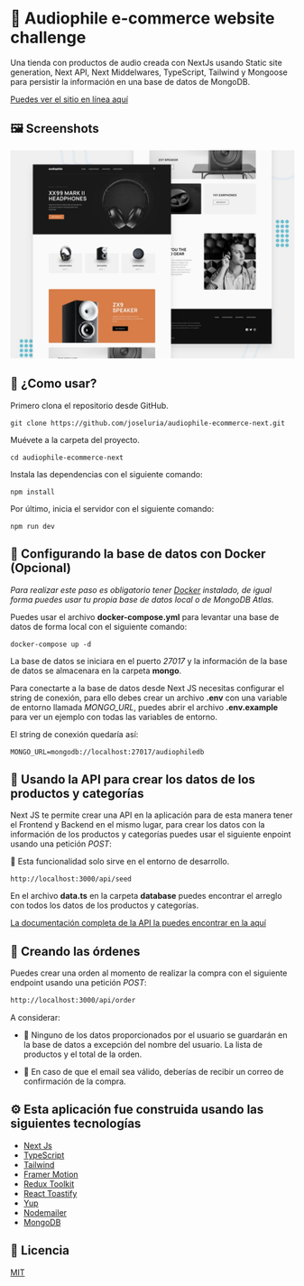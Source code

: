# 🤖 Audiophile e-commerce website challenge

Una tienda con productos de audio creada con NextJs usando Static site generation, Next API, Next Middelwares, TypeScript, Tailwind y Mongoose para persistir la información en una base de datos de MongoDB.

[Puedes ver el sitio en línea aquí](https://github.com/joseluria/audiophile-ecommerce-next.git)

## 🖼️ Screenshots

![Audiophile ecommerce](./public/preview.jpg)

## 🚀 ¿Como usar?

Primero clona el repositorio desde GitHub.

```shell
git clone https://github.com/joseluria/audiophile-ecommerce-next.git
```

Muévete a la carpeta del proyecto.

```shell
cd audiophile-ecommerce-next
```

Instala las dependencias con el siguiente comando:

```shell
npm install
```

Por último, inicia el servidor con el siguiente comando:

```shell
npm run dev
```

## 💾 Configurando la base de datos con Docker (Opcional)

_Para realizar este paso es obligatorio tener [Docker](https://www.docker.com/products/docker-desktop/) instalado, de igual forma puedes usar tu propia base de datos local o de MongoDB Atlas._

Puedes usar el archivo **docker-compose.yml** para levantar una base de datos de forma local con el siguiente comando:

```shell
docker-compose up -d
```

La base de datos se iniciara en el puerto _27017_ y la información de la base de datos se almacenara en la carpeta **mongo**.

Para conectarte a la base de datos desde Next JS necesitas configurar el string de conexión, para ello debes crear un archivo **.env** con una variable de entorno llamada _MONGO_URL_, puedes abrir el archivo **.env.example** para ver un ejemplo con todas las variables de entorno.

El string de conexión quedaría así:

```text
MONGO_URL=mongodb://localhost:27017/audiophiledb
```

## 💽 Usando la API para crear los datos de los productos y categorías

Next JS te permite crear una API en la aplicación para de esta manera tener el Frontend y Backend en el mismo lugar, para crear los datos con la información de los productos y categorías puedes usar el siguiente enpoint usando una petición _POST_:

🚨 Esta funcionalidad solo sirve en el entorno de desarrollo.

```shell
http://localhost:3000/api/seed
```

En el archivo **data.ts** en la carpeta **database** puedes encontrar el arreglo con todos los datos de los productos y categorías.

[La documentación completa de la API la puedes encontrar en la aquí](https://github.com/joseluria/audiophile-ecommerce-next.git)

## 🧾 Creando las órdenes

Puedes crear una orden al momento de realizar la compra con el siguiente endpoint usando una petición _POST_:

```bash
http://localhost:3000/api/order
```

A considerar:

- 🚨 Ninguno de los datos proporcionados por el usuario se guardarán en la base de datos a excepción del nombre del usuario. La lista de productos y el total de la orden.

- 📨 En caso de que el email sea válido, deberías de recibir un correo de confirmación de la compra.

## ⚙️ Esta aplicación fue construida usando las siguientes tecnologías

- [Next Js](https://nextjs.org/)
- [TypeScript](https://www.typescriptlang.org/)
- [Tailwind](https://tailwindcss.com/)
- [Framer Motion](https://www.framer.com/docs/animation/)
- [Redux Toolkit](https://redux-toolkit.js.org/)
- [React Toastify](https://fkhadra.github.io/react-toastify/introduction)
- [Yup](https://github.com/jquense/yup)
- [Nodemailer](https://nodemailer.com/about/)
- [MongoDB](https://www.mongodb.com/)

## 📄 Licencia

[MIT](https://opensource.org/licenses/MIT)
